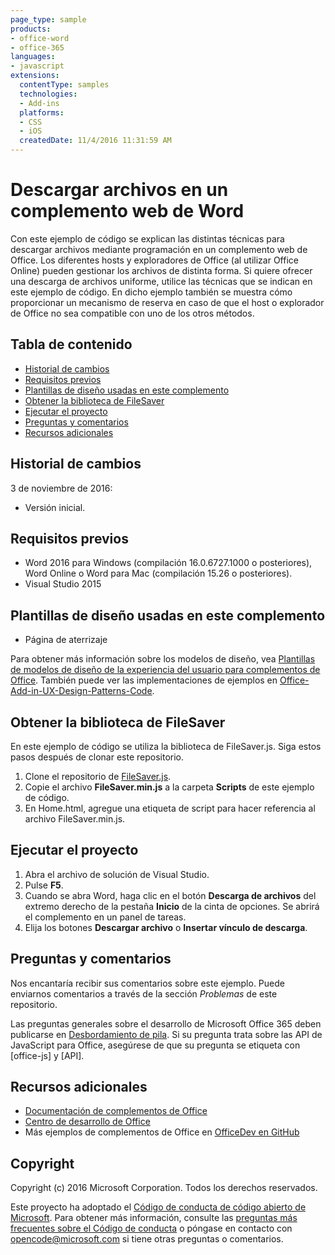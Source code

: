 ```yaml
---
page_type: sample
products:
- office-word
- office-365
languages:
- javascript
extensions:
  contentType: samples
  technologies:
  - Add-ins
  platforms:
  - CSS
  - iOS
  createdDate: 11/4/2016 11:31:59 AM
---
```

# <a name="download-files-in-a-word-web-add-in"></a>Descargar archivos en un complemento web de Word

Con este ejemplo de código se explican las distintas técnicas para descargar archivos mediante programación en un complemento web de Office. Los diferentes hosts y exploradores de Office (al utilizar Office Online) pueden gestionar los archivos de distinta forma. Si quiere ofrecer una descarga de archivos uniforme, utilice las técnicas que se indican en este ejemplo de código. En dicho ejemplo también se muestra cómo proporcionar un mecanismo de reserva en caso de que el host o explorador de Office no sea compatible con uno de los otros métodos. 

## <a name="table-of-contents"></a>Tabla de contenido
* [Historial de cambios](#change-history)
* [Requisitos previos](#prerequisites)
* [Plantillas de diseño usadas en este complemento](#design-templates-used-in-this-add-in)
* [Obtener la biblioteca de FileSaver](#get-the-filesaver-library)
* [Ejecutar el proyecto](#run-the-project)
* [Preguntas y comentarios](#questions-and-comments)
* [Recursos adicionales](#additional-resources)

## <a name="change-history"></a>Historial de cambios

3 de noviembre de 2016:

* Versión inicial.

## <a name="prerequisites"></a>Requisitos previos

* Word 2016 para Windows (compilación 16.0.6727.1000 o posteriores), Word Online o Word para Mac (compilación 15.26 o posteriores).
* Visual Studio 2015 

## <a name="design-templates-used-in-this-add-in"></a>Plantillas de diseño usadas en este complemento

- Página de aterrizaje

Para obtener más información sobre los modelos de diseño, vea [Plantillas de modelos de diseño de la experiencia del usuario para complementos de Office](https://dev.office.com/docs/add-ins/design/ux-design-patterns). También puede ver las implementaciones de ejemplos en [Office-Add-in-UX-Design-Patterns-Code](https://github.com/OfficeDev/Office-Add-in-UX-Design-Patterns-Code).

## <a name="get-the-filesaver-library"></a>Obtener la biblioteca de FileSaver 

En este ejemplo de código se utiliza la biblioteca de FileSaver.js. Siga estos pasos después de clonar este repositorio. 

1. Clone el repositorio de [FileSaver.js](https://github.com/eligrey/FileSaver.js/).
2. Copie el archivo **FileSaver.min.js** a la carpeta **Scripts** de este ejemplo de código.
3. En Home.html, agregue una etiqueta de script para hacer referencia al archivo FileSaver.min.js.
 

## <a name="run-the-project"></a>Ejecutar el proyecto

1. Abra el archivo de solución de Visual Studio. 
2. Pulse **F5**. 
3. Cuando se abra Word, haga clic en el botón **Descarga de archivos** del extremo derecho de la pestaña **Inicio** de la cinta de opciones. Se abrirá el complemento en un panel de tareas.
4. Elija los botones **Descargar archivo** o **Insertar vínculo de descarga**.

## <a name="questions-and-comments"></a>Preguntas y comentarios

Nos encantaría recibir sus comentarios sobre este ejemplo. Puede enviarnos comentarios a través de la sección *Problemas* de este repositorio.

Las preguntas generales sobre el desarrollo de Microsoft Office 365 deben publicarse en [Desbordamiento de pila](http://stackoverflow.com/questions/tagged/office-js+API). Si su pregunta trata sobre las API de JavaScript para Office, asegúrese de que su pregunta se etiqueta con [office-js] y [API].

## <a name="additional-resources"></a>Recursos adicionales

* [Documentación de complementos de Office](https://dev.office.com/docs/add-ins/overview/office-add-ins)
* [Centro de desarrollo de Office](http://dev.office.com/)
* Más ejemplos de complementos de Office en [OfficeDev en GitHub](https://github.com/officedev)

## <a name="copyright"></a>Copyright
Copyright (c) 2016 Microsoft Corporation. Todos los derechos reservados.



Este proyecto ha adoptado el [Código de conducta de código abierto de Microsoft](https://opensource.microsoft.com/codeofconduct/). Para obtener más información, consulte las [preguntas más frecuentes sobre el Código de conducta](https://opensource.microsoft.com/codeofconduct/faq/) o póngase en contacto con [opencode@microsoft.com](mailto:opencode@microsoft.com) si tiene otras preguntas o comentarios.
